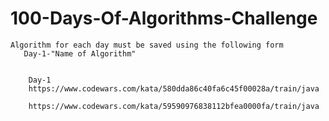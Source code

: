 # 100-Days-Of-Algorithms-Challenge
    Algorithm for each day must be saved using the following form
       Day-1-"Name of Algorithm"
       
       
        Day-1
        https://www.codewars.com/kata/580dda86c40fa6c45f00028a/train/java
        
        https://www.codewars.com/kata/59590976838112bfea0000fa/train/java

